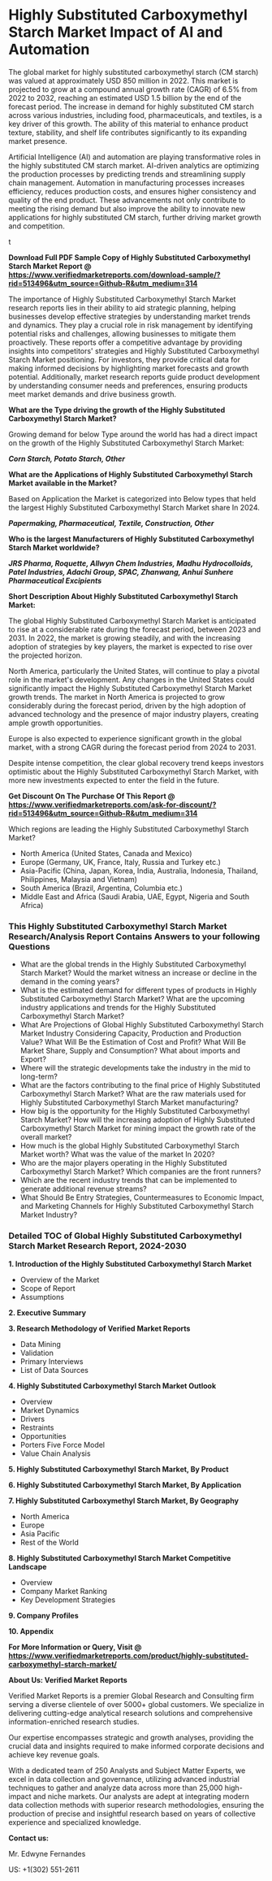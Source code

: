 <meta name="title" content="Global  Highly Substituted Carboxymethyl Starch Market Impact of AI and Automation"><meta name="description" content="  The global market for highly substituted carboxymethyl starch (CM starch) was valued at approximately USD 850 million in 2022. This market is projected to grow at a "><meta name="title" content=" Highly Substituted Carboxymethyl Starch Market Size, Share, Scope, Trends, Growth, Opportunities, Analysis, Forecast"> <h1>Highly Substituted Carboxymethyl Starch Market Impact of AI and Automation</h1> <p>The global market for highly substituted carboxymethyl starch (CM starch) was valued at approximately USD 850 million in 2022. This market is projected to grow at a compound annual growth rate (CAGR) of 6.5% from 2022 to 2032, reaching an estimated USD 1.5 billion by the end of the forecast period. The increase in demand for highly substituted CM starch across various industries, including food, pharmaceuticals, and textiles, is a key driver of this growth. The ability of this material to enhance product texture, stability, and shelf life contributes significantly to its expanding market presence.</p> <p>Artificial Intelligence (AI) and automation are playing transformative roles in the highly substituted CM starch market. AI-driven analytics are optimizing the production processes by predicting trends and streamlining supply chain management. Automation in manufacturing processes increases efficiency, reduces production costs, and ensures higher consistency and quality of the end product. These advancements not only contribute to meeting the rising demand but also improve the ability to innovate new applications for highly substituted CM starch, further driving market growth and competition.</p> t</p><p id="" class=""><strong>Download Full PDF Sample Copy of Highly Substituted Carboxymethyl Starch Market Report @ <a href="https://www.verifiedmarketreports.com/download-sample/?rid=513496&utm_source=Github-R&utm_medium=314" target="_blank">https://www.verifiedmarketreports.com/download-sample/?rid=513496&utm_source=Github-R&utm_medium=314</a></strong></p><p>The importance of&nbsp;Highly Substituted Carboxymethyl Starch Market research reports lies in their ability to aid strategic planning, helping businesses develop effective strategies by understanding market trends and dynamics. They play a crucial role in risk management by identifying potential risks and challenges, allowing businesses to mitigate them proactively. These reports offer a competitive advantage by providing insights into competitors' strategies and Highly Substituted Carboxymethyl Starch Market positioning. For investors, they provide critical data for making informed decisions by highlighting market forecasts and growth potential. Additionally, market research reports guide product development by understanding consumer needs and preferences, ensuring products meet market demands and drive business growth.</p><p><strong>What are the&nbsp;Type driving the growth of the Highly Substituted Carboxymethyl Starch Market?</strong></p><p id="" class="">Growing demand for below Type around the world has had a direct impact on the growth of the Highly Substituted Carboxymethyl Starch Market:</p><em><strong>Corn Starch, Potato Starch, Other</strong></em></p><strong>What are the&nbsp;Applications&nbsp;of Highly Substituted Carboxymethyl Starch Market available in the Market?</strong></p><p id="" class="">Based on Application the Market is categorized into Below types that held the largest Highly Substituted Carboxymethyl Starch Market share In 2024.</p><em><strong>Papermaking, Pharmaceutical, Textile, Construction, Other</strong></em></p><strong>Who is the largest Manufacturers of Highly Substituted Carboxymethyl Starch Market worldwide?</strong></p><p><em><strong>JRS Pharma, Roquette, Allwyn Chem Industries, Madhu Hydrocolloids, Patel Industries, Adachi Group, SPAC, Zhanwang, Anhui Sunhere Pharmaceutical Excipients</strong></em></p><p id="" class=""><strong>Short Description About Highly Substituted Carboxymethyl Starch Market:</strong></p><p>The global Highly Substituted Carboxymethyl Starch Market is anticipated to rise at a considerable rate during the forecast period, between 2023 and 2031. In 2022, the market is growing steadily, and with the increasing adoption of strategies by key players, the market is expected to rise over the projected horizon.</p><p>North America, particularly the United States, will continue to play a pivotal role in the market's development. Any changes in the United States could significantly impact the Highly Substituted Carboxymethyl Starch Market growth trends. The market in North America is projected to grow considerably during the forecast period, driven by the high adoption of advanced technology and the presence of major industry players, creating ample growth opportunities.</p><p>Europe is also expected to experience significant growth in the global market, with a strong CAGR during the forecast period from 2024 to 2031.</p><p>Despite intense competition, the clear global recovery trend keeps investors optimistic about the Highly Substituted Carboxymethyl Starch Market, with more new investments expected to enter the field in the future.</p><p id="" class=""><strong>Get Discount On The Purchase Of This Report @ <a href="https://www.verifiedmarketreports.com/ask-for-discount/?rid=513496&utm_source=Github-R&utm_medium=314" target="_blank">https://www.verifiedmarketreports.com/ask-for-discount/?rid=513496&utm_source=Github-R&utm_medium=314</a></strong></p>Which regions are leading the Highly Substituted Carboxymethyl Starch Market?</p><ul><li>North America (United States, Canada and Mexico)</li><li>Europe (Germany, UK, France, Italy, Russia and Turkey etc.)</li><li>Asia-Pacific (China, Japan, Korea, India, Australia, Indonesia, Thailand, Philippines, Malaysia and Vietnam)</li><li>South America (Brazil, Argentina, Columbia etc.)</li><li>Middle East and Africa (Saudi Arabia, UAE, Egypt, Nigeria and South Africa)</li></ul><h3 id="" class="">This Highly Substituted Carboxymethyl Starch Market Research/Analysis Report Contains Answers to your following Questions</h3><ul><li>What are the global trends in the Highly Substituted Carboxymethyl Starch Market? Would the market witness an increase or decline in the demand in the coming years?</li><li>What is the estimated demand for different types of products in Highly Substituted Carboxymethyl Starch Market? What are the upcoming industry applications and trends for the Highly Substituted Carboxymethyl Starch Market?</li><li>What Are Projections of Global Highly Substituted Carboxymethyl Starch Market Industry Considering Capacity, Production and Production Value? What Will Be the Estimation of Cost and Profit? What Will Be Market Share, Supply and Consumption? What about imports and Export?</li><li>Where will the strategic developments take the industry in the mid to long-term?</li><li>What are the factors contributing to the final price of Highly Substituted Carboxymethyl Starch Market? What are the raw materials used for Highly Substituted Carboxymethyl Starch Market manufacturing?</li><li>How big is the opportunity for the Highly Substituted Carboxymethyl Starch Market? How will the increasing adoption of Highly Substituted Carboxymethyl Starch Market for mining impact the growth rate of the overall market?</li><li>How much is the global Highly Substituted Carboxymethyl Starch Market worth? What was the value of the market In 2020?</li><li>Who are the major players operating in the Highly Substituted Carboxymethyl Starch Market? Which companies are the front runners?</li><li>Which are the recent industry trends that can be implemented to generate additional revenue streams?</li><li>What Should Be Entry Strategies, Countermeasures to Economic Impact, and Marketing Channels for Highly Substituted Carboxymethyl Starch Market Industry?</li></ul><h3 id="" class="">Detailed TOC of Global Highly Substituted Carboxymethyl Starch Market Research Report, 2024-2030</h3><p id="" class=""><strong>1. Introduction of the Highly Substituted Carboxymethyl Starch Market</strong></p><ul><li>Overview of the Market</li><li>Scope of Report</li><li>Assumptions</li></ul><p id="" class=""><strong>2. Executive Summary</strong></p><p id="" class=""><strong>3. Research Methodology of Verified Market Reports</strong></p><ul><li>Data Mining</li><li>Validation</li><li>Primary Interviews</li><li>List of Data Sources</li></ul><p id="" class=""><strong>4. Highly Substituted Carboxymethyl Starch Market Outlook</strong></p><ul><li>Overview</li><li>Market Dynamics</li><li>Drivers</li><li>Restraints</li><li>Opportunities</li><li>Porters Five Force Model</li><li>Value Chain Analysis</li></ul><p id="" class=""><strong>5. Highly Substituted Carboxymethyl Starch Market, By Product</strong></p><p id="" class=""><strong>6. Highly Substituted Carboxymethyl Starch Market, By Application</strong></p><p id="" class=""><strong>7. Highly Substituted Carboxymethyl Starch Market, By Geography</strong></p><ul><li>North America</li><li>Europe</li><li>Asia Pacific</li><li>Rest of the World</li></ul><p id="" class=""><strong>8. Highly Substituted Carboxymethyl Starch Market Competitive Landscape</strong></p><ul><li>Overview</li><li>Company Market Ranking</li><li>Key Development Strategies</li></ul><p id="" class=""><strong>9. Company Profiles</strong></p><p id="" class=""><strong>10. Appendix</strong></p><p id="" class=""><strong>For More Information or Query, Visit @ <a href="https://www.verifiedmarketreports.com/product/highly-substituted-carboxymethyl-starch-market/" target="_blank">https://www.verifiedmarketreports.com/product/highly-substituted-carboxymethyl-starch-market/</a></strong></p><p id="" class=""><strong>About Us: Verified Market Reports</strong></p><p id="" class="">Verified Market Reports is a premier Global Research and Consulting firm serving a diverse clientele of over 5000+ global customers. We specialize in delivering cutting-edge analytical research solutions and comprehensive information-enriched research studies.</p><p id="" class="">Our expertise encompasses strategic and growth analyses, providing the crucial data and insights required to make informed corporate decisions and achieve key revenue goals.</p><p id="" class="">With a dedicated team of 250 Analysts and Subject Matter Experts, we excel in data collection and governance, utilizing advanced industrial techniques to gather and analyze data across more than 25,000 high-impact and niche markets. Our analysts are adept at integrating modern data collection methods with superior research methodologies, ensuring the production of precise and insightful research based on years of collective experience and specialized knowledge.</p><p id="" class=""><strong>Contact us:</strong></p><p id="" class="">Mr. Edwyne Fernandes</p><p id="" class="">US: +1(302) 551-2611</p>